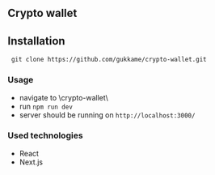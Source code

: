 ## Crypto wallet

## Installation

` git clone https://github.com/gukkame/crypto-wallet.git`

### Usage

- navigate to \crypto-wallet\
- run `npm run dev`
- server should be running on `http://localhost:3000/`


### Used technologies

- React
- Next.js